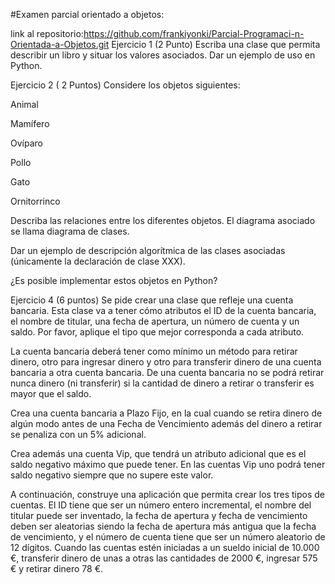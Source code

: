 #Examen parcial orientado a objetos: 

link al repositorio:https://github.com/frankiyonki/Parcial-Programaci-n-Orientada-a-Objetos.git
Ejercicio 1 (2 Punto)
Escriba una clase que permita describir un libro y situar los valores asociados. Dar un ejemplo de uso en Python.

Ejercicio 2 ( 2 Puntos)
Considere los objetos siguientes:

Animal

Mamífero

Ovíparo

Pollo

Gato

Ornitorrinco

Describa las relaciones entre los diferentes objetos. El diagrama asociado se llama diagrama de clases.

Dar un ejemplo de descripción algorítmica de las clases asociadas (únicamente la declaración de clase XXX).

¿Es posible implementar estos objetos en Python?


Ejercicio 4 (6 puntos)
Se pide crear una clase que refleje una cuenta bancaria. Esta clase va a tener cómo atributos el ID de la cuenta bancaria, el nombre de titular, una fecha de apertura, un número de cuenta y un saldo. Por favor, aplique el tipo que mejor corresponda a cada atributo. 

La cuenta bancaria deberá tener como mínimo un método para retirar dinero, otro para ingresar dinero y otro para transferir dinero de una cuenta bancaria a otra cuenta bancaria. De una cuenta bancaria no se podrá retirar nunca dinero (ni transferir) si la cantidad de dinero a retirar o transferir es mayor que el saldo.

Crea una cuenta bancaria a Plazo Fijo, en la cual cuando se retira dinero de algún modo antes de una Fecha de Vencimiento además del dinero a retirar se penaliza con un 5% adicional.

Crea además una cuenta Vip, que tendrá un atributo adicional que es el saldo negativo máximo que puede tener. En las cuentas Vip uno podrá tener saldo negativo siempre que no supere este valor.

 A continuación, construye una aplicación que permita crear los tres tipos de cuentas. El ID tiene que ser un número entero incremental, el nombre del titular puede ser inventado, la fecha de apertura y fecha de vencimiento deben ser aleatorias siendo la fecha de apertura más antigua que la fecha de vencimiento, y el número de cuenta tiene que ser un número aleatorio de 12 dígitos. Cuando las cuentas estén iniciadas a un sueldo inicial de 10.000 €, transferir dinero de unas a otras las cantidades de 2000 €, ingresar 575 € y retirar dinero 78 €. 

